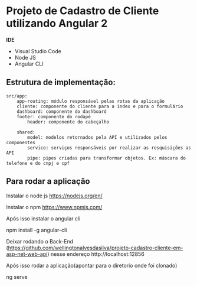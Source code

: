 # Projeto de Cadastro de Cliente utilizando Angular 2

**IDE**
* Visual Studio Code
* Node JS
* Angular CLI

## Estrutura de implementação:

	src/app:
		app-routing: módulo responsável pelas rotas da aplicação
		cliente: componente do cliente para a index e para o formulário
		dashboard: componente do dashboard
		footer: componente do rodapé
    		header: componente do cabeçalho   
		
		shared:
			model: modelos retornados pela API e utilizados pelos componentes
			service: serviços responsáveis por realizar as resquisições as API
			pipe: pipes criadas para transformar objetos. Ex: máscara do telefone e do cnpj e cpf
      
      
## Para rodar a aplicação

  Instalar o node js https://nodejs.org/en/
  
  Instalar o npm  https://www.npmjs.com/
  
  Após isso instalar o angular cli
  
  npm install -g angular-cli
  
  Deixar rodando o Back-End (https://github.com/wellingtonalvesdasilva/projeto-cadastro-cliente-em-asp-net-web-api) nesse endereço
  http://localhost:12856
  
  Após isso rodar a aplicação(apontar para o diretorio onde foi clonado)
  
  ng serve
  
  
